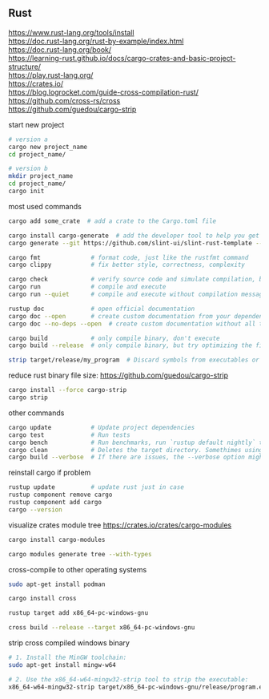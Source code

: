 ## Rust

https://www.rust-lang.org/tools/install  
https://doc.rust-lang.org/rust-by-example/index.html  
https://doc.rust-lang.org/book/  
https://learning-rust.github.io/docs/cargo-crates-and-basic-project-structure/  
https://play.rust-lang.org/  
https://crates.io/  
https://blog.logrocket.com/guide-cross-compilation-rust/  
https://github.com/cross-rs/cross  
https://github.com/guedou/cargo-strip  

start new project
```bash
# version a
cargo new project_name
cd project_name/

# version b
mkdir project_name
cd project_name/
cargo init
```

most used commands
```bash
cargo add some_crate  # add a crate to the Cargo.toml file

cargo install cargo-generate  # add the developer tool to help you get up and running quickly with a new Rust project by leveraging a pre-existing git repository as a template
cargo generate --git https://github.com/slint-ui/slint-rust-template --name my-project

cargo fmt              # format code, just like the rustfmt command
cargo clippy           # fix better style, correctness, complexity

cargo check            # verify source code and simulate compilation, but don't create final binary
cargo run              # compile and execute
cargo run --quiet      # compile and execute without compilation messages or other informational output from Cargo

rustup doc             # open official documentation
cargo doc --open       # create custom documentation from your dependencies
cargo doc --no-deps --open  # create custom documentation without all the extern dependencies

cargo build            # only compile binary, don't execute
cargo build --release  # only compile binary, but try optimizing the final build

strip target/release/my_program  # Discard symbols from executables or object files and thus reducing the final size (strip is part of the binutils package and not rust binary specific)
```

reduce rust binary file size: https://github.com/guedou/cargo-strip
```bash
cargo install --force cargo-strip
cargo strip
```

other commands
```bash
cargo update           # Update project dependencies
cargo test             # Run tests
cargo bench            # Run benchmarks, run `rustup default nightly` to use this feature and return to stable with `rustup default stable`
cargo clean            # Deletes the target directory. Somethimes using clean does resolve some issues.
cargo build --verbose  # If there are issues, the --verbose option might give helpful information.
```

reinstall cargo if problem
```bash
rustup update          # update rust just in case
rustup component remove cargo
rustup component add cargo
cargo --version
```

visualize crates module tree https://crates.io/crates/cargo-modules
```bash
cargo install cargo-modules

cargo modules generate tree --with-types
```

cross-compile to other operating systems
```bash
sudo apt-get install podman

cargo install cross

rustup target add x86_64-pc-windows-gnu

cross build --release --target x86_64-pc-windows-gnu
```

strip cross compiled windows binary
```bash
# 1. Install the MinGW toolchain:
sudo apt-get install mingw-w64

# 2. Use the x86_64-w64-mingw32-strip tool to strip the executable:
x86_64-w64-mingw32-strip target/x86_64-pc-windows-gnu/release/program.exe
```
